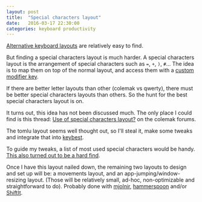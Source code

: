 ```yaml
---
layout: post
title:  "Special characters layout"
date:   2016-03-17 22:30:00
categories: keyboard productivity 
---
```


[Alternative keyboard layouts](http://pinouchon.github.io/keyboard/layouts/2016/03/07/layouts-review-dvorak-vs-colemak-vs-carpalx-vs-workman.html)
are relatively easy to find.

But finding a special characters layout is much harder. A special characters layout is the arrangement of special
characters such as `=`, `+`, `)`, `#`... The idea is to map them on top of the normal layout, and access them with
a [custom modifier key](https://pqrs.org/osx/karabiner/xml.html.en#modifier).
 
If there are better letter layouts than other (colemak vs qwerty), there must be better special characters layouts
than others. So the hunt for the best special characters layout is on.
 
It turns out, this idea has not been discussed much. The only place I could find is this thread:
[Use of special characters layout?](http://forum.colemak.com/viewtopic.php?id=524) on the colemak forums.

The tomlu layout seems well thought out, so I'll steal it, make some tweaks and integrate that into
[keybest](http://github.com/pinouchon/keybest).

To guide my tweaks, a list of most used special characters would be handy.
[This also turned out to be a hard find](http://mdickens.me/typing/letter_frequency.html).

Once I have this layout nailed down, the remaining two layouts to design and set up will be: a movements layout,
and an app-jumping/window-resizing layout. (Those will be relatively small, ad-hoc, non-optimizable and straightforward
to do). Probably done with [mjolnir](https://github.com/sdegutis/mjolnir),
[hammerspoon](http://www.hammerspoon.org/) and/or [ShiftIt](https://github.com/fikovnik/ShiftIt).